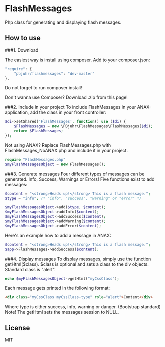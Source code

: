 FlashMessages
=============
Php class for generating and displaying flash messages.

How to use
-------------

###1. Download

The easiest way is install using composer.
Add to your composer.json: 

```javascript
"require": {
    "pbjuhr/flashmessages": "dev-master"
},
```
Do not forget to run composer install!

Don't wanna use Composer? Download .zip from this page!

###2. Include in your project
To include FlashMessages in your ANAX-application, add the class in your front
controller:
```php
$di->setShared('FlashMessages', function() use ($di) { 
    $FlashMessages = new \PBjuhr\FlashMessages\FlashMessages($di); 
    return $FlashMessages; 
});
```

Not using ANAX?
Replace FlashMessages.php with FlashMessages_NoANAX.php and include it in your project.
```php
require "FlashMessages.php"
$myFlashMessagesObject = new FlashMessages();
```

###3. Generate messages
Four different types of messages can be generated. Info, Success, Warnings or Errors!
Five functions exist to add messages:
```php
$content = "<strong>Heads up!</strong> This is a flash message.";
$type = "info"; /* "info", "success", "warning" or "error" */

$myFlashMessagesObject->add($type, $content);
$myFlashMessagesObject->addInfo($content);
$myFlashMessagesObject->addSuccess($content);
$myFlashMessagesObject->addWarning($content);
$myFlashMessagesObject->addError($content);
```

Here's an example how to add a message in ANAX:
```php
$content = "<strong>Heads up!</strong> This is a flash message.";
$app->FlashMessages->addSuccess($content);
```

###4. Display messages
To display messages, simply use the function getHtml($class).
$class is optional and sets a class to the div objects. Standard class is "alert".

```php
echo $myFlashMessagesObject->getHtml("myCssClass");
```
Each message gets printed in the following format:
```html
<div class="myCssClass myCssClass-type" role="alert">Content</div>
```
Where type is either success, info, warning or danger. (Bootstrap standard)
Note! The getHtml sets the messages session to NULL.

License 
------------------
MIT